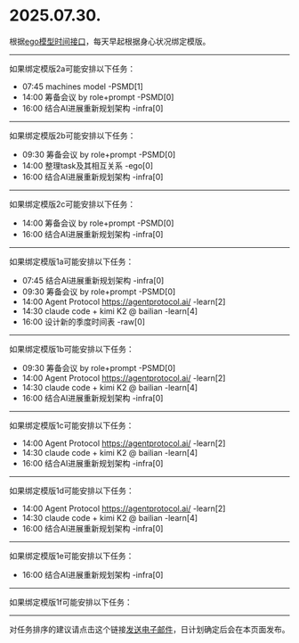 # 2025.07.30.

根据[ego模型时间接口](https://gitee.com/hyg/blog/blob/master/timeflow.md)，每天早起根据身心状况绑定模版。

---
如果绑定模版2a可能安排以下任务：

- 07:45	machines model -PSMD[1]
- 14:00	筹备会议 by role+prompt -PSMD[0]
- 16:00	结合AI进展重新规划架构 -infra[0]

---
如果绑定模版2b可能安排以下任务：

- 09:30	筹备会议 by role+prompt -PSMD[0]
- 14:00	整理task及其相互关系 -ego[0]
- 16:00	结合AI进展重新规划架构 -infra[0]

---
如果绑定模版2c可能安排以下任务：

- 14:00	筹备会议 by role+prompt -PSMD[0]
- 16:00	结合AI进展重新规划架构 -infra[0]

---
如果绑定模版1a可能安排以下任务：

- 07:45	结合AI进展重新规划架构 -infra[0]
- 09:30	筹备会议 by role+prompt -PSMD[0]
- 14:00	Agent Protocol https://agentprotocol.ai/ -learn[2]
- 14:30	claude code + kimi K2 @ bailian -learn[4]
- 16:00	设计新的季度时间表 -raw[0]

---
如果绑定模版1b可能安排以下任务：

- 09:30	筹备会议 by role+prompt -PSMD[0]
- 14:00	Agent Protocol https://agentprotocol.ai/ -learn[2]
- 14:30	claude code + kimi K2 @ bailian -learn[4]
- 16:00	结合AI进展重新规划架构 -infra[0]

---
如果绑定模版1c可能安排以下任务：

- 14:00	Agent Protocol https://agentprotocol.ai/ -learn[2]
- 14:30	claude code + kimi K2 @ bailian -learn[4]
- 16:00	结合AI进展重新规划架构 -infra[0]

---
如果绑定模版1d可能安排以下任务：

- 14:00	Agent Protocol https://agentprotocol.ai/ -learn[2]
- 14:30	claude code + kimi K2 @ bailian -learn[4]
- 16:00	结合AI进展重新规划架构 -infra[0]

---
如果绑定模版1e可能安排以下任务：

- 16:00	结合AI进展重新规划架构 -infra[0]

---
如果绑定模版1f可能安排以下任务：


---
对任务排序的建议请点击这个链接<a href="mailto:huangyg@mars22.com?subject=关于2025.07.30.任务排序的建议&body=date: 2025.07.30.%0D%0Afile: ../../blog/release/time/d.20250730.md%0D%0A---请勿修改邮件主题及以上内容---%0D%0A">发送电子邮件</a>，日计划确定后会在本页面发布。